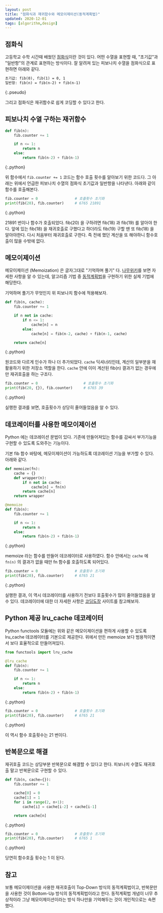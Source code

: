 ```yaml
---
layout: post
title: "점화식과 재귀함수와 메모이제이션(동적계획법)"
updated: 2020-12-01
tags: [algorithm,design]
---
```


## 점화식

고등학교 수학 시간때 배웠던 [점화식](https://namu.wiki/w/%EC%A0%90%ED%99%94%EC%8B%9D)이란 것이 있다. 어떤 수열을 표현할 때, "초기값"과 "일반항"의 관계로 표현하는 방식이다. 잘 알려져 있는 피보나치 수열을 점화식으로 표현하면 아래와 같다.

```txt
초기값: fib(0), fib(1) = 0, 1
일반항: fib(n) = fib(n-2) + fib(n-1)
```
{:.pseudo}

그리고 점화식은 재귀함수로 쉽게 코딩할 수 있다고 한다.

## 피보나치 수열 구하는 재귀함수

```py
def fib(n):
    fib.counter += 1

    if n <= 1:
        return n
    else:
        return fib(n-2) + fib(n-1)
```
{:.python}

위 함수에서 `fib.counter += 1` 코드는 함수 호출 횟수를 알아보기 위한 코드다. 그 아래는 위에서 언급한 피보나치 수열의 점화식 초기값과 일반항을 나타낸다. 아래와 같이 함수를 호출해본다.

```py
fib.counter = 0                 # 호출횟수 초기화
print(fib(20), fib.counter)     # 6765 21891
```
{:.python}

21891 번이나 함수가 호출되었다. fib(20) 을 구하려면 fib(18) 과 fib(19) 를 알아야 한다. 앞에 있는 fib(18) 을 재귀호출로 구했다고 하더라도 fib(19) 구할 땐 또 fib(18) 을 알아야한다. 다시 처음부터 재귀호출로 구한다. 즉 전에 했던 계산을 또 해야하니 함수호출이 많을 수밖에 없다.

## 메모이제이션

메모이제이션 (Memoization) 은 글자그대로 "기억하며 풀기" 다. [나무위키](https://namu.wiki/w/%EB%A9%94%EB%AA%A8%EC%9D%B4%EC%A0%9C%EC%9D%B4%EC%85%98)를 보면 자세한 사항을 알 수 있는데, 알고리즘 기법 중 [동적계획법](https://namu.wiki/w/%EB%8F%99%EC%A0%81%20%EA%B3%84%ED%9A%8D%EB%B2%95)을 구현하기 위한 실제 기법에 해당한다.

기억하며 풀기가 무엇인지 위 피보나치 함수에 적용해보자.

```py
def fib(n, cache):
    fib.counter += 1

    if n not in cache:
        if n <= 1:
            cache[n] = n
        else:
            cache[n] = fib(n-2, cache) + fib(n-1, cache)

    return cache[n]
```
{:.python}

원코드와 다르게 인수가 하나 더 추가되었다. `cache` 딕셔너리인데, 계산의 일부분을 재활용하기 위한 저장소 역할을 한다. `cache` 안에 이미 계산된 fib(n) 결과가 없는 경우에만 재귀호출을 하는 구조다.

```py
fib.counter = 0                     # 호출횟수 초기화
print(fib(20, {}), fib.counter)     # 6765 39
```
{:.python}

실행한 결과를 보면, 호출횟수가 상당히 줄어들었음을 알 수 있다.

## 데코레이터를 사용한 메모이제이션

Python 에는 데코레이션 문법이 있다. 기존에 만들어져있는 함수를 감싸서 부가기능을 구현할 수 있도록 도와주는 기능이다.

기본 fib 함수 바탕에, 메모이제이션이 가능하도록 데코레이션 기능을 부가할 수 있다. 아래와 같다.

```py
def memoize(fn):
    cache = {}
    def wrapper(n):
        if n not in cache:
            cache[n] = fn(n)
        return cache[n]
    return wrapper

@memoize
def fib(n):
    fib.counter += 1

    if n <= 1:
        return n
    else:
        return fib(n-2) + fib(n-1)
```
{:.python}

memoize 라는 함수를 만들어 데코레이터로 사용하였다. 함수 안에서는 `cache` 에 `fn(n)` 의 결과가 없을 때만 fn 함수를 호출하도록 되어있다.

```py
fib.counter = 0                 # 호출횟수 초기화
print(fib(20), fib.counter)     # 6765 21
```
{:.python}

실행한 결과, 이 역시 데코레이터를 사용하기 전보다 호출횟수가 많이 줄어들었음을 알 수 있다. 데코레이터에 대한 더 자세한 사항은 [코딩도장](https://dojang.io/mod/page/view.php?id=2427) 사이트를 참고해보자.

## Python 제공 lru_cache 데코레이터

Python functools 모듈에는 위와 같은 메모이제이션을 편하게 사용할 수 있도록 lru_cache 데코레이터를 기본으로 제공한다. 위에서 만든 memoize 보다 범용적이면서 보다 효율적으로 만들어져있다.

```py
from functools import lru_cache

@lru_cache
def fib(n):
    fib.counter += 1

    if n <= 1:
        return n
    else:
        return fib(n-2) + fib(n-1)
```
{:.python}

```py
fib.counter = 0                 # 호출횟수 초기화
print(fib(20), fib.counter)     # 6765 21
```
{:.python}

이 역시 함수 호출횟수는 21 번이다.

## 반복문으로 해결

재귀호출 코드는 상당부분 반복문으로 해결할 수 있다고 한다. 피보나치 수열도 재귀호출 말고 반복문으로 구현할 수 있다.

```py
def fib(n, cache={}):
    fib.counter += 1

    cache[0] = 0
    cache[1] = 1
    for i in range(2, n+1):
        cache[i] = cache[i-2] + cache[i-1]

    return cache[n]
```
{:.python}

```py
fib.counter = 0                 # 호출횟수 초기화
print(fib(20), fib.counter)     # 6765 1
```
{:.python}

당연히 함수호출 횟수는 1 이 된다.

## 참고

보통 메모이제이션을 사용한 재귀호출이 Top-Down 방식의 동적계획법이고, 반복문만을 사용한 것이 Bottom-Up 방식의 동적계획법이라고 한다. 동적계획법 개념이 너무 추상적이라 그냥 메모이제이션이라는 방식 하나만을 기억해두는 것이 개인적으로는 속편했다.